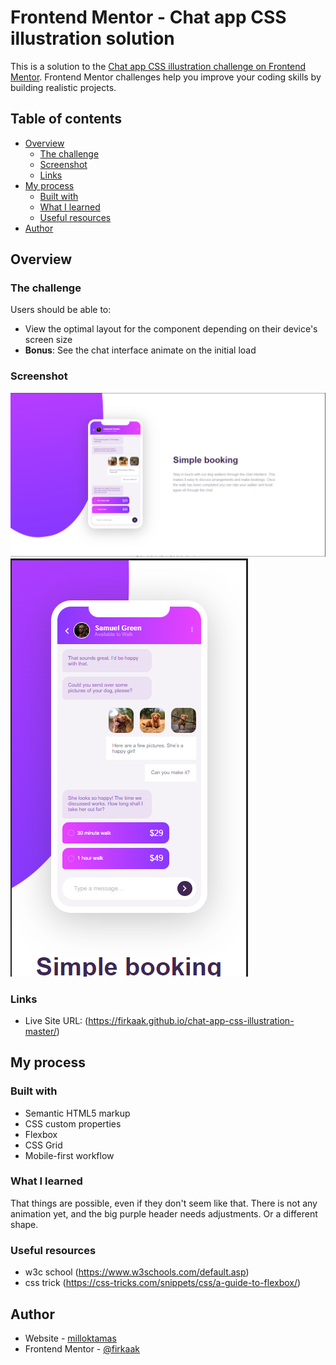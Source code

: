 # Frontend Mentor - Chat app CSS illustration solution

This is a solution to the [Chat app CSS illustration challenge on Frontend Mentor](https://www.frontendmentor.io/challenges/chat-app-css-illustration-O5auMkFqY). Frontend Mentor challenges help you improve your coding skills by building realistic projects. 

## Table of contents

- [Overview](#overview)
  - [The challenge](#the-challenge)
  - [Screenshot](#screenshot)
  - [Links](#links)
- [My process](#my-process)
  - [Built with](#built-with)
  - [What I learned](#what-i-learned)
  - [Useful resources](#useful-resources)
- [Author](#author)




## Overview

### The challenge

Users should be able to:

- View the optimal layout for the component depending on their device's screen size
- **Bonus**: See the chat interface animate on the initial load

### Screenshot

![](images/desktopvers.png)
![](images/mobilevers.png)



### Links

- Live Site URL: (https://firkaak.github.io/chat-app-css-illustration-master/)

## My process

### Built with

- Semantic HTML5 markup
- CSS custom properties
- Flexbox
- CSS Grid
- Mobile-first workflow


### What I learned

That things are possible, even if they don't seem like that.
There is not any animation yet, and the big purple header needs adjustments. Or a different shape.

### Useful resources

- w3c school (https://www.w3schools.com/default.asp)
- css trick (https://css-tricks.com/snippets/css/a-guide-to-flexbox/)

## Author

- Website - [milloktamas](https://www.weddingrafix.com)
- Frontend Mentor - [@firkaak](https://www.frontendmentor.io/profile/firkaak)



